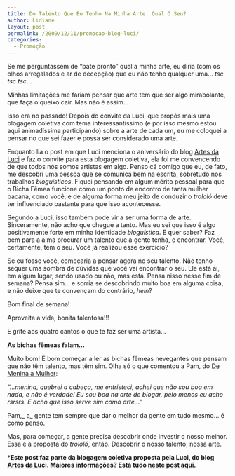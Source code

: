 ```yaml
---
title: Do Talento Que Eu Tenho Na Minha Arte. Qual O Seu?
author: Lidiane
layout: post
permalink: /2009/12/11/promocao-blog-luci/
categories:
  - Promoção
---
```

Se me perguntassem de “bate pronto” qual a minha arte, eu diria (com os olhos arregalados e ar de decepção) que eu não tenho qualquer uma… _tsc tsc tsc_…

Minhas limitações me fariam pensar que arte tem que ser algo mirabolante, que faça o queixo cair. Mas não é assim…

Isso era no passado! Depois do convite da Luci, que propôs mais uma blogagem coletiva com tema interessantíssimo (e por isso mesmo estou aqui animadíssima participando) sobre a arte de cada um, eu me coloquei a pensar no que sei fazer e possa ser considerado uma arte.

<!--more-->

Enquanto lia o post em que Luci menciona o aniversário do blog <a href="http://artesdaluci.blogspot.com/" target="_blank" rel="noopener noreferrer">Artes da Luci</a> e faz o convite para esta blogagem coletiva, ela foi me convencendo de que todos nós somos artistas em algo. Penso cá comigo que eu, de fato, me descobri uma pessoa que se comunica bem na escrita, sobretudo nos trabalhos _bloguísticos_. Fiquei pensando em algum mérito pessoal para que o Bicha Fêmea funcione como um ponto de encontro de tanta mulher bacana, como você, e de alguma forma meu jeito de conduzir o _trololó_ deve ter influenciado bastante para que isso acontecesse.

Segundo a Luci, isso também pode vir a ser uma forma de arte. Sinceramente, não acho que chegue a tanto. Mas eu sei que isso é algo positivamente forte em minha identidade _bloguística_. E quer saber? Faz bem para a alma procurar um talento que a gente tenha, e encontrar. Você, certamente, tem o seu. Você já realizou esse exercício?

Se eu fosse você, começaria a pensar agora no seu talento. Não tenho sequer uma sombra de dúvidas que você vai encontrar o seu. Ele está aí, em algum lugar, sendo usado ou não, mas está. Pensa nisso nesse fim de semana? Pensa sim… e sorria se descobrindo muito boa em alguma coisa, e não deixe que te convençam do contrário, _hein_?

Bom final de semana!

Aproveita a vida, bonita talentosa!!!

E grite aos quatro cantos o que te faz ser uma artista…

**As bichas fêmeas falam&#8230;**

Muito bom! É bom começar a ler as bichas fêmeas nevegantes que pensam que não têm talento, mas têm sim. Olha só o que comentou a Pam, do <a href="http://menina-a-mulher.blogspot.com/" target="_blank" rel="noopener noreferrer">De Menina a Mulher</a>:

_“&#8230;menina, quebrei a cabeça, me entristeci, achei que não sou boa em nada, e não é verdade! Eu sou boa na arte de blogar, pelo menos eu acho rsrsrs. E acho que isso serve sim como arte&#8230;”_

Pam,_ a_ gente tem sempre que dar o melhor da gente em tudo mesmo&#8230; é como penso.

Mas, para começar, a gente precisa descobrir onde investir o nosso melhor. Essa é a proposta do _trololó_, então. Descobrir o nosso talento, nossa arte.

***Este post faz parte da blogagem coletiva proposta pela Luci, do blog <a href="http://artesdaluci.blogspot.com/" target="_blank" rel="noopener noreferrer">Artes da Luci</a>. Maiores informações? Está tudo <a href="http://artesdaluci.blogspot.com/2009/12/o-artes-esta-em-festa-venha-participar.html" target="_blank" rel="noopener noreferrer">neste post aqui</a>.**